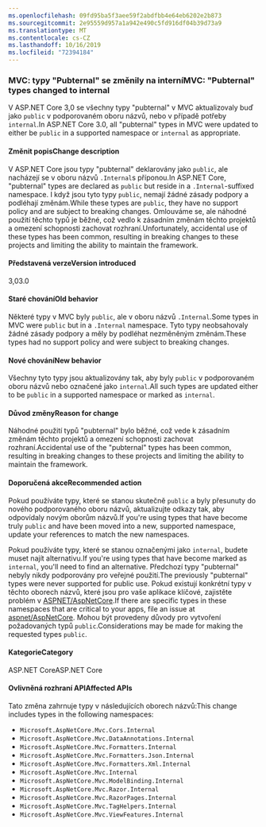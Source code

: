 ```yaml
---
ms.openlocfilehash: 09fd95ba5f3aee59f2abdfbb4e64eb6202e2b873
ms.sourcegitcommit: 2e95559d957a1a942e490c5fd916df04b39d73a9
ms.translationtype: MT
ms.contentlocale: cs-CZ
ms.lasthandoff: 10/16/2019
ms.locfileid: "72394184"
---
```

### <a name="mvc-pubternal-types-changed-to-internal"></a><span data-ttu-id="9084b-101">MVC: typy "Pubternal" se změnily na interní</span><span class="sxs-lookup"><span data-stu-id="9084b-101">MVC: "Pubternal" types changed to internal</span></span>

<span data-ttu-id="9084b-102">V ASP.NET Core 3,0 se všechny typy "pubternal" v MVC aktualizovaly buď jako `public` v podporovaném oboru názvů, nebo v případě potřeby `internal`.</span><span class="sxs-lookup"><span data-stu-id="9084b-102">In ASP.NET Core 3.0, all "pubternal" types in MVC were updated to either be `public` in a supported namespace or `internal` as appropriate.</span></span>

#### <a name="change-description"></a><span data-ttu-id="9084b-103">Změnit popis</span><span class="sxs-lookup"><span data-stu-id="9084b-103">Change description</span></span>

<span data-ttu-id="9084b-104">V ASP.NET Core jsou typy "pubternal" deklarovány jako `public`, ale nacházejí se v oboru názvů `.Internal`s příponou.</span><span class="sxs-lookup"><span data-stu-id="9084b-104">In ASP.NET Core, "pubternal" types are declared as `public` but reside in a `.Internal`-suffixed namespace.</span></span> <span data-ttu-id="9084b-105">I když jsou tyto typy `public`, nemají žádné zásady podpory a podléhají změnám.</span><span class="sxs-lookup"><span data-stu-id="9084b-105">While these types are `public`, they have no support policy and are subject to breaking changes.</span></span> <span data-ttu-id="9084b-106">Omlouváme se, ale náhodné použití těchto typů je běžné, což vedlo k zásadním změnám těchto projektů a omezení schopnosti zachovat rozhraní.</span><span class="sxs-lookup"><span data-stu-id="9084b-106">Unfortunately, accidental use of these types has been common, resulting in breaking changes to these projects and limiting the ability to maintain the framework.</span></span>

#### <a name="version-introduced"></a><span data-ttu-id="9084b-107">Představená verze</span><span class="sxs-lookup"><span data-stu-id="9084b-107">Version introduced</span></span>

<span data-ttu-id="9084b-108">3,0</span><span class="sxs-lookup"><span data-stu-id="9084b-108">3.0</span></span>

#### <a name="old-behavior"></a><span data-ttu-id="9084b-109">Staré chování</span><span class="sxs-lookup"><span data-stu-id="9084b-109">Old behavior</span></span>

<span data-ttu-id="9084b-110">Některé typy v MVC byly `public`, ale v oboru názvů `.Internal`.</span><span class="sxs-lookup"><span data-stu-id="9084b-110">Some types in MVC were `public` but in a `.Internal` namespace.</span></span> <span data-ttu-id="9084b-111">Tyto typy neobsahovaly žádné zásady podpory a měly by podléhat nezměněným změnám.</span><span class="sxs-lookup"><span data-stu-id="9084b-111">These types had no support policy and were subject to breaking changes.</span></span>

#### <a name="new-behavior"></a><span data-ttu-id="9084b-112">Nové chování</span><span class="sxs-lookup"><span data-stu-id="9084b-112">New behavior</span></span>

<span data-ttu-id="9084b-113">Všechny tyto typy jsou aktualizovány tak, aby byly `public` v podporovaném oboru názvů nebo označené jako `internal`.</span><span class="sxs-lookup"><span data-stu-id="9084b-113">All such types are updated either to be `public` in a supported namespace or marked as `internal`.</span></span>

#### <a name="reason-for-change"></a><span data-ttu-id="9084b-114">Důvod změny</span><span class="sxs-lookup"><span data-stu-id="9084b-114">Reason for change</span></span>

<span data-ttu-id="9084b-115">Náhodné použití typů "pubternal" bylo běžné, což vede k zásadním změnám těchto projektů a omezení schopnosti zachovat rozhraní.</span><span class="sxs-lookup"><span data-stu-id="9084b-115">Accidental use of the "pubternal" types has been common, resulting in breaking changes to these projects and limiting the ability to maintain the framework.</span></span>

#### <a name="recommended-action"></a><span data-ttu-id="9084b-116">Doporučená akce</span><span class="sxs-lookup"><span data-stu-id="9084b-116">Recommended action</span></span>

<span data-ttu-id="9084b-117">Pokud používáte typy, které se stanou skutečně `public` a byly přesunuty do nového podporovaného oboru názvů, aktualizujte odkazy tak, aby odpovídaly novým oborům názvů.</span><span class="sxs-lookup"><span data-stu-id="9084b-117">If you're using types that have become truly `public` and have been moved into a new, supported namespace, update your references to match the new namespaces.</span></span>

<span data-ttu-id="9084b-118">Pokud používáte typy, které se stanou označenými jako `internal`, budete muset najít alternativu.</span><span class="sxs-lookup"><span data-stu-id="9084b-118">If you're using types that have become marked as `internal`, you'll need to find an alternative.</span></span> <span data-ttu-id="9084b-119">Předchozí typy "pubternal" nebyly nikdy podporovány pro veřejné použití.</span><span class="sxs-lookup"><span data-stu-id="9084b-119">The previously "pubternal" types were never supported for public use.</span></span> <span data-ttu-id="9084b-120">Pokud existují konkrétní typy v těchto oborech názvů, které jsou pro vaše aplikace klíčové, zajistěte problém v [ASPNET/AspNetCore](https://github.com/aspnet/AspNetCore/issues).</span><span class="sxs-lookup"><span data-stu-id="9084b-120">If there are specific types in these namespaces that are critical to your apps, file an issue at [aspnet/AspNetCore](https://github.com/aspnet/AspNetCore/issues).</span></span> <span data-ttu-id="9084b-121">Mohou být provedeny důvody pro vytvoření požadovaných typů `public`.</span><span class="sxs-lookup"><span data-stu-id="9084b-121">Considerations may be made for making the requested types `public`.</span></span>

#### <a name="category"></a><span data-ttu-id="9084b-122">Kategorie</span><span class="sxs-lookup"><span data-stu-id="9084b-122">Category</span></span>

<span data-ttu-id="9084b-123">ASP.NET Core</span><span class="sxs-lookup"><span data-stu-id="9084b-123">ASP.NET Core</span></span>

#### <a name="affected-apis"></a><span data-ttu-id="9084b-124">Ovlivněná rozhraní API</span><span class="sxs-lookup"><span data-stu-id="9084b-124">Affected APIs</span></span>

<span data-ttu-id="9084b-125">Tato změna zahrnuje typy v následujících oborech názvů:</span><span class="sxs-lookup"><span data-stu-id="9084b-125">This change includes types in the following namespaces:</span></span>

- `Microsoft.AspNetCore.Mvc.Cors.Internal`
- `Microsoft.AspNetCore.Mvc.DataAnnotations.Internal`
- `Microsoft.AspNetCore.Mvc.Formatters.Internal`
- `Microsoft.AspNetCore.Mvc.Formatters.Json.Internal`
- `Microsoft.AspNetCore.Mvc.Formatters.Xml.Internal`
- `Microsoft.AspNetCore.Mvc.Internal`
- `Microsoft.AspNetCore.Mvc.ModelBinding.Internal`
- `Microsoft.AspNetCore.Mvc.Razor.Internal`
- `Microsoft.AspNetCore.Mvc.RazorPages.Internal`
- `Microsoft.AspNetCore.Mvc.TagHelpers.Internal`
- `Microsoft.AspNetCore.Mvc.ViewFeatures.Internal`

<!--

#### Affected APIs

- `N:Microsoft.AspNetCore.Mvc.Cors.Internal`
- `N:Microsoft.AspNetCore.Mvc.DataAnnotations.Internal`
- `N:Microsoft.AspNetCore.Mvc.Formatters.Internal`
- `N:Microsoft.AspNetCore.Mvc.Formatters.Json.Internal`
- `N:Microsoft.AspNetCore.Mvc.Formatters.Xml.Internal`
- `N:Microsoft.AspNetCore.Mvc.Internal`
- `N:Microsoft.AspNetCore.Mvc.ModelBinding.Internal`
- `N:Microsoft.AspNetCore.Mvc.Razor.Internal`
- `N:Microsoft.AspNetCore.Mvc.RazorPages.Internal`
- `N:Microsoft.AspNetCore.Mvc.TagHelpers.Internal`
- `N:Microsoft.AspNetCore.Mvc.ViewFeatures.Internal`

-->

